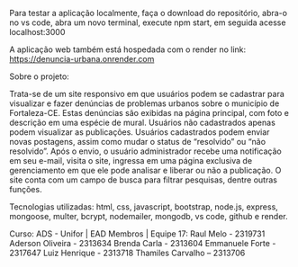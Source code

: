 Para testar a aplicação localmente, faça o download do repositório, abra-o no vs code, abra um novo terminal, execute npm start, em seguida acesse localhost:3000

A aplicação web também está hospedada com o render no link: https://denuncia-urbana.onrender.com

Sobre o projeto:

Trata-se de um site responsivo em que usuários podem se cadastrar para visualizar e fazer denúncias de problemas urbanos sobre o município de Fortaleza-CE. Estas denúncias são exibidas na página principal, com foto e descrição em uma espécie de mural. Usuários não cadastrados apenas podem visualizar as publicações. Usuários cadastrados podem enviar novas postagens, assim como mudar o status de “resolvido” ou “não resolvido”. Após o envio, o usuário administrador recebe uma notificação em seu e-mail, visita o site, ingressa em uma página exclusiva de gerenciamento em que ele pode analisar e liberar ou não a publicação. O site conta com um campo de busca para filtrar pesquisas, dentre outras funções.

Tecnologias utilizadas:
html, css, javascript, bootstrap, node.js, express, mongoose, multer, bcrypt, nodemailer, mongodb, vs code, github e render.

Curso: ADS - Unifor | EAD
Membros | Equipe 17:
Raul Melo - 2319731
Aderson Oliveira - 2313634
Brenda Carla - 2313604
Emmanuele Forte - 2317647
Luiz Henrique - 2313718
Thamiles Carvalho – 2313706
